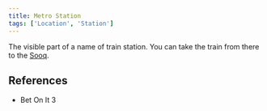 ```yaml
---
title: Metro Station
tags: ['Location', 'Station']
---
```

The visible part of a name of train station. You can take the train from there to the [Sooq](wiki/sooq.md).

## References
- Bet On It 3

